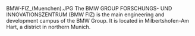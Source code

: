BMW-FIZ_(Muenchen).JPG The BMW GROUP FORSCHUNGS- UND INNOVATIONSZENTRUM (BMW FIZ) is the main engineering and development campus of the BMW Group. It is located in Milbertshofen-Am Hart, a district in northern Munich.
